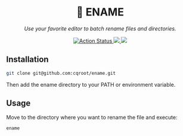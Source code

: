 <div align="center">
  <h1>📜 ENAME</h1>
  <i>Use your favorite editor to batch rename files and directories.</i>

  <p>
    <a href="https://github.com/cqroot/ename/actions">
      <img src="https://github.com/cqroot/ename/workflows/test/badge.svg" alt="Action Status" />
    </a>
    <a href="https://github.com/cqroot/ename/blob/main/LICENSE">
      <img src="https://img.shields.io/github/license/cqroot/ename" />
    </a>
    <a href="https://github.com/cqroot/ename/issues">
      <img src="https://img.shields.io/github/issues/cqroot/ename" />
    </a>
  </p>
</div>

## Installation

```bash
git clone git@github.com:cqroot/ename.git
```

Then add the ename directory to your PATH or environment variable.

## Usage

Move to the directory where you want to rename the file and execute:

```bash
ename
```
